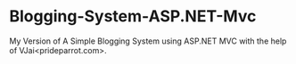 # Blogging-System-ASP.NET-Mvc
My Version of A Simple Blogging System using ASP.NET MVC with the help of VJai&lt;prideparrot.com>.
